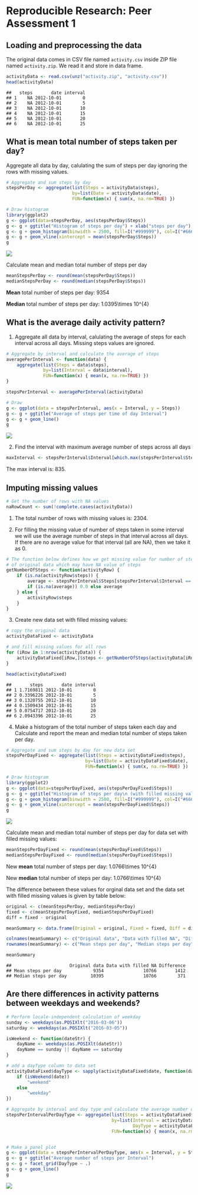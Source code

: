 # Reproducible Research: Peer Assessment 1


## Loading and preprocessing the data

The original data comes in CSV file named `activity.csv` inside ZIP file named `activity.zip`. We read it and store in data frame.


```r
activityData <- read.csv(unz("activity.zip", "activity.csv"))
head(activityData)
```

```
##   steps       date interval
## 1    NA 2012-10-01        0
## 2    NA 2012-10-01        5
## 3    NA 2012-10-01       10
## 4    NA 2012-10-01       15
## 5    NA 2012-10-01       20
## 6    NA 2012-10-01       25
```

## What is mean total number of steps taken per day?

Aggregate all data by day, calulating the sum of steps per day ignoring the rows with missing values.


```r
# Aggregate and sum steps by day
stepsPerDay <- aggregate(list(Steps = activityData$steps), 
                         by=list(Date = activityData$date), 
                         FUN=function(x) { sum(x, na.rm=TRUE) })

# Draw histogram
library(ggplot2)
g <- ggplot(data=stepsPerDay, aes(stepsPerDay$Steps)) 
g <- g + ggtitle("Histogram of steps per day") + xlab("steps per day")
g <- g + geom_histogram(binwidth = 2500, fill=I("#999999"), col=I("#666666"))
g <- g + geom_vline(xintercept = mean(stepsPerDay$Steps))
g
```

![](PA1_template_files/figure-html/unnamed-chunk-2-1.png)

Calculate mean and median total number of steps per day


```r
meanStepsPerDay <- round(mean(stepsPerDay$Steps))
medianStepsPerDay <- round(median(stepsPerDay$Steps))
```
**Mean** total number of steps per day: 9354

**Median** total number of steps per day: 1.0395\times 10^{4}

## What is the average daily activity pattern?

1. Aggregate all data by interval, calulating the average of steps for each interval across all days.
Missing steps values are ignored.


```r
# Aggregate by interval and calculate the average of steps
averagePerInterval <- function(data) {
    aggregate(list(Steps = data$steps), 
              by=list(Interval = data$interval), 
              FUN=function(x) { mean(x, na.rm=TRUE) })
}

stepsPerInterval <- averagePerInterval(activityData)

# Draw 
g <- ggplot(data = stepsPerInterval, aes(x = Interval, y = Steps))
g <- g + ggtitle("Average of steps per time of day Interval")
g <- g + geom_line()
g
```

![](PA1_template_files/figure-html/unnamed-chunk-4-1.png)

2. Find the interval with maximum average number of steps across all days


```r
maxInterval <- stepsPerInterval$Interval[which.max(stepsPerInterval$Steps)]
```

The max interval is: 835.


## Imputing missing values


```r
# Get the number of rows with NA values
naRowCount <- sum(!complete.cases(activityData))
```

1. The total number of rows with missing values is: 2304.

2. For filling the missing value of number of steps taken in some interval we will use the average number of steps in that interval across all days. If there are no average value for that interval (all are NA), then we take it as 0.


```r
# The function below defines how we get missing value for number of steps in interval, given a row
# of original data which may have NA value of steps
getNumberOfSteps <- function(activityRow) {
    if (is.na(activityRow$steps)) {
        average <- stepsPerInterval$Steps[stepsPerInterval$Interval == activityRow$interval]
        if (is.na(average)) 0.0 else average
    } else {
        activityRow$steps
    }
}
```

3. Create new data set with filled missing values:


```r
# copy the original data
activityDataFixed <- activityData

# and fill missing values for all rows
for (iRow in 1:nrow(activityData)) {
    activityDataFixed[iRow,]$steps <- getNumberOfSteps(activityData[iRow,])
}

head(activityDataFixed)
```

```
##       steps       date interval
## 1 1.7169811 2012-10-01        0
## 2 0.3396226 2012-10-01        5
## 3 0.1320755 2012-10-01       10
## 4 0.1509434 2012-10-01       15
## 5 0.0754717 2012-10-01       20
## 6 2.0943396 2012-10-01       25
```

4. Make a histogram of the total number of steps taken each day and Calculate and report the mean and median total number of steps taken per day.


```r
# Aggregate and sum steps by day for new data set
stepsPerDayFixed <- aggregate(list(Steps = activityDataFixed$steps), 
                              by=list(Date = activityDataFixed$date), 
                              FUN=function(x) { sum(x, na.rm=TRUE) })

# Draw histogram
library(ggplot2)
g <- ggplot(data=stepsPerDayFixed, aes(stepsPerDayFixed$Steps)) 
g <- g + ggtitle("Histogram of steps per day\n (with filled missing values)") + xlab("steps per day")
g <- g + geom_histogram(binwidth = 2500, fill=I("#999999"), col=I("#666666"))
g <- g + geom_vline(xintercept = mean(stepsPerDayFixed$Steps))
g
```

![](PA1_template_files/figure-html/unnamed-chunk-9-1.png)

Calculate mean and median total number of steps per day for data set with filled missing values:


```r
meanStepsPerDayFixed <- round(mean(stepsPerDayFixed$Steps))
medianStepsPerDayFixed <- round(median(stepsPerDayFixed$Steps))
```
New **mean** total number of steps per day: 1.0766\times 10^{4}

New **median** total number of steps per day: 1.0766\times 10^{4}

The difference between these values for orginal data set and the data set with filled missing values is given by table below:


```r
original <- c(meanStepsPerDay, medianStepsPerDay)
fixed <- c(meanStepsPerDayFixed, medianStepsPerDayFixed)
diff = fixed - original

meanSummary <- data.frame(Original = original, Fixed = fixed, Diff = diff)

colnames(meanSummary) <- c("Original data", "Data with filled NA", "Difference")
rownames(meanSummary) <- c("Mean steps per day", "Median steps per day")

meanSummary
```

```
##                      Original data Data with filled NA Difference
## Mean steps per day            9354               10766       1412
## Median steps per day         10395               10766        371
```

## Are there differences in activity patterns between weekdays and weekends?


```r
# Perform locale-independent calculation of weekday
sunday <- weekdays(as.POSIXlt("2016-03-06"))
saturday <- weekdays(as.POSIXlt("2016-03-05"))

isWeekend <- function(dateStr) {
    dayName <- weekdays(as.POSIXlt(dateStr))
    dayName == sunday || dayName == saturday
}

# add a dayType column to data set
activityDataFixed$dayType <- sapply(activityDataFixed$date, function(date) {
    if (isWeekend(date))
        "weekend"
    else
        "weekday"
})

# Aggregate by interval and day type and calculate the average number of steps
stepsPerIntervalPerDayType <- aggregate(list(Steps = activityDataFixed$steps), 
                                        by=list(Interval = activityDataFixed$interval, 
                                                DayType = activityDataFixed$dayType), 
                                        FUN=function(x) { mean(x, na.rm=TRUE) })


# Make a panel plot
g <- ggplot(data = stepsPerIntervalPerDayType, aes(x = Interval, y = Steps))
g <- g + ggtitle("Average number of steps per Interval")
g <- g + facet_grid(DayType ~ .)
g <- g + geom_line()
g
```

![](PA1_template_files/figure-html/unnamed-chunk-12-1.png)

